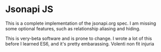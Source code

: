 Jsonapi JS
==========

This is a complete implementation of the jsonapi.org spec. I am missing some optional features, such as relationship aliasing and hiding.

This is very-beta software and is prone to change. I wrote a lot of this before I learned ES6, and it's pretty embarassing. Volenti non fit injuria

